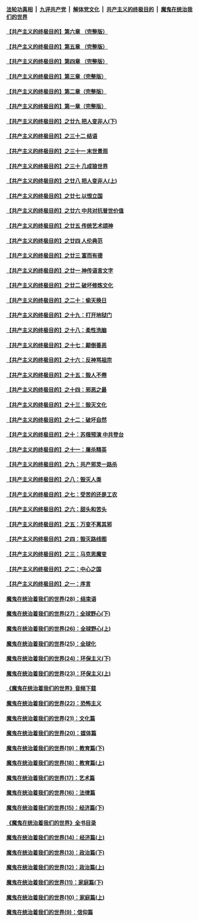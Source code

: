 

####  [法轮功真相](../../../../basic/blob/master/README.md?t=05251831) &nbsp;|&nbsp; [九评共产党](../../../../9ping.md/blob/master/README.md?t=05251831) &nbsp;|&nbsp; [解体党文化](../../../../jtdwh.md/blob/master/README.md?t=05251831)  &nbsp;|&nbsp; [共产主义的终极目的](../../../../gczydzjmd.md/blob/master/README.md?t=05251831) &nbsp;|&nbsp; [魔鬼在统治我们的世界](../../../../mgztzwmdsj.md/blob/master/README.md?t=05251831) 

#### [【共产主义的终极目的】第六章 （完整版）](../pages/nsc422/n11428913.md?t=05251831) 

#### [【共产主义的终极目的】第五章 （完整版）](../pages/nsc422/n11428912.md?t=05251831) 

#### [【共产主义的终极目的】第四章 （完整版）](../pages/nsc422/n11428907.md?t=05251831) 

#### [【共产主义的终极目的】第三章（完整版）](../pages/nsc422/n11428848.md?t=05251831) 

#### [【共产主义的终极目的】第二章（完整版）](../pages/nsc422/n11428831.md?t=05251831) 

#### [【共产主义的终极目的】第一章（完整版）](../pages/nsc422/n11417651.md?t=05251831) 

#### [【共产主义的终极目的】之廿九 把人变非人(下)](../pages/nsc422/n11344140.md?t=05251831) 

#### [【共产主义的终极目的】之三十二 结语](../pages/nsc422/n11360535.md?t=05251831) 

#### [【共产主义的终极目的】之三十一 末世景观](../pages/nsc422/n11351129.md?t=05251831) 

#### [【共产主义的终极目的】之三十 几成狼世界](../pages/nsc422/n11348280.md?t=05251831) 

#### [【共产主义的终极目的】之廿八 把人变非人(上)](../pages/nsc422/n11340492.md?t=05251831) 

#### [【共产主义的终极目的】之廿七 以恨立国](../pages/nsc422/n11336944.md?t=05251831) 

#### [【共产主义的终极目的】之廿六 中共对抗普世价值](../pages/nsc422/n11324785.md?t=05251831) 

#### [【共产主义的终极目的】之廿五 传统艺术颂神](../pages/nsc422/n11296396.md?t=05251831) 

#### [【共产主义的终极目的】之廿四 人伦典范](../pages/nsc422/n11296397.md?t=05251831) 

#### [【共产主义的终极目的】之廿三 富而有德](../pages/nsc422/n11283598.md?t=05251831) 

#### [【共产主义的终极目的】之廿一 神传语言文字](../pages/nsc422/n11263265.md?t=05251831) 

#### [【共产主义的终极目的】之廿二 破坏修炼文化](../pages/nsc422/n11245728.md?t=05251831) 

#### [【共产主义的终极目的】之二十：偷天换日](../pages/nsc422/n11238846.md?t=05251831) 

#### [【共产主义的终极目的】之十九：打开地狱门](../pages/nsc422/n11206376.md?t=05251831) 

#### [【共产主义的终极目的】之十八：柔性洗脑](../pages/nsc422/n11199994.md?t=05251831) 

#### [【共产主义的终极目的】之十七：颠倒善恶](../pages/nsc422/n11179782.md?t=05251831) 

#### [【共产主义的终极目的】之十六：反神骂祖宗](../pages/nsc422/n11166798.md?t=05251831) 

#### [【共产主义的终极目的】之十五：毁人不倦](../pages/nsc422/n11166792.md?t=05251831) 

#### [【共产主义的终极目的】之十四：邪恶之最](../pages/nsc422/n11150249.md?t=05251831) 

#### [【共产主义的终极目的】之十三：毁灭文化](../pages/nsc422/n11135227.md?t=05251831) 

#### [【共产主义的终极目的】之十二：破坏自然](../pages/nsc422/n11135214.md?t=05251831) 

#### [【共产主义的终极目的】之十：苏俄预演 中共登台](../pages/nsc422/n11118424.md?t=05251831) 

#### [【共产主义的终极目的】之十一：屠杀精英](../pages/nsc422/n11118442.md?t=05251831) 

#### [【共产主义的终极目的】之九：共产邪灵一路杀](../pages/nsc422/n11114139.md?t=05251831) 

#### [【共产主义的终极目的】之八：毁灭人类](../pages/nsc422/n11108503.md?t=05251831) 

#### [【共产主义的终极目的】之七：受苦的还是工农](../pages/nsc422/n11101809.md?t=05251831) 

#### [【共产主义的终极目的】之六：甜头和苦头](../pages/nsc422/n11096971.md?t=05251831) 

#### [【共产主义的终极目的】之五：万变不离其邪](../pages/nsc422/n11091285.md?t=05251831) 

#### [【共产主义的终极目的】之四：毁灭路线图](../pages/nsc422/n11086284.md?t=05251831) 

#### [【共产主义的终极目的】之三：马克思魔变](../pages/nsc422/n11061941.md?t=05251831) 

#### [【共产主义的终极目的】之二：中心之国](../pages/nsc422/n11047728.md?t=05251831) 

#### [【共产主义的终极目的】之一：序言](../pages/nsc422/n11086077.md?t=05251831) 

#### [魔鬼在统治着我们的世界(28)：结束语](../pages/nsc422/n10936246.md?t=05251831) 

#### [魔鬼在统治着我们的世界(27)：全球野心(下)](../pages/nsc422/n10928319.md?t=05251831) 

#### [魔鬼在统治着我们的世界(26)：全球野心(上)](../pages/nsc422/n10900318.md?t=05251831) 

#### [魔鬼在统治着我们的世界(25)：全球化](../pages/nsc422/n10788205.md?t=05251831) 

#### [魔鬼在统治着我们的世界(24)：环保主义(下)](../pages/nsc422/n10695307.md?t=05251831) 

#### [魔鬼在统治着我们的世界(23)：环保主义(上)](../pages/nsc422/n10688613.md?t=05251831) 

#### [《魔鬼在统治着我们的世界》音频下载](../pages/nsc422/n10635553.md?t=05251831) 

#### [魔鬼在统治着我们的世界(22)：恐怖主义](../pages/nsc422/n10614727.md?t=05251831) 

#### [魔鬼在统治着我们的世界(21)：文化篇](../pages/nsc422/n10597706.md?t=05251831) 

#### [魔鬼在统治着我们的世界(20)：媒体篇](../pages/nsc422/n10586579.md?t=05251831) 

#### [魔鬼在统治着我们的世界(19)：教育篇(下)](../pages/nsc422/n10564808.md?t=05251831) 

#### [魔鬼在统治着我们的世界(18)：教育篇(上)](../pages/nsc422/n10526970.md?t=05251831) 

#### [魔鬼在统治着我们的世界(17)：艺术篇](../pages/nsc422/n10499093.md?t=05251831) 

#### [魔鬼在统治着我们的世界(16)：法律篇](../pages/nsc422/n10485969.md?t=05251831) 

#### [魔鬼在统治着我们的世界(15)：经济篇(下)](../pages/nsc422/n10469975.md?t=05251831) 

#### [《魔鬼在统治着我们的世界》全书目录](../pages/nsc422/n10464261.md?t=05251831) 

#### [魔鬼在统治着我们的世界(14)：经济篇(上)](../pages/nsc422/n10457370.md?t=05251831) 

#### [魔鬼在统治着我们的世界(13)：政治篇(下)](../pages/nsc422/n10448270.md?t=05251831) 

#### [魔鬼在统治着我们的世界(12)：政治篇(上)](../pages/nsc422/n10444576.md?t=05251831) 

#### [魔鬼在统治着我们的世界(11)：家庭篇(下)](../pages/nsc422/n10440961.md?t=05251831) 

#### [魔鬼在统治着我们的世界(10)：家庭篇(上)](../pages/nsc422/n10435448.md?t=05251831) 

#### [魔鬼在统治着我们的世界(9)：信仰篇](../pages/nsc422/n10432159.md?t=05251831) 


